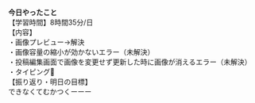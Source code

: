 **今日やったこと**<br>
【学習時間】8時間35分/日<br>
【内容】<br>
・画像プレビュー→解決<br>
・画像容量の縮小が効かないエラー（未解決）<br>
・投稿編集画面で画像を変更せず更新した時に画像が消えるエラー（未解決）<br>
・タイピング🍦<br>
【振り返り・明日の目標】<br>
できなくてむかつくーーー
